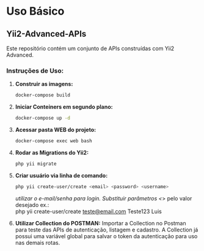 # Uso Básico

## Yii2-Advanced-APIs

Este repositório contém um conjunto de APIs construídas com Yii2 Advanced.

### Instruções de Uso:

1. **Construir as imagens:**
   ```bash
   docker-compose build
   ```
2. **Iniciar Conteiners em segundo plano:**
   ```bash
   docker-compose up -d
   ```
3. **Acessar pasta WEB do projeto:**
   ```bash
   docker-compose exec web bash
   ```
4. **Rodar as Migrations do Yii2:**
   ```bash
   php yii migrate
   ```
5. **Criar usuário via linha de comando:**
   ```bash
   php yii create-user/create <email> <password> <username>
   ```
   *utilizar o e-mail/senha para login. Substituir parâmetros <*> pelo valor desejado ex.: <br>
   php yii create-user/create teste@email.com Teste123 Luis

6. **Utilizar Collection do POSTMAN:**
   Importar a Collection no Postman para teste das APIs de autenticação, listagem e cadastro.
   A Collection já possui uma variável global para salvar o token da autenticação para uso nas demais rotas.